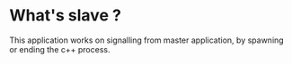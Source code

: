 # What's slave ?

This application works on signalling from master application, by spawning or ending the c++ process.